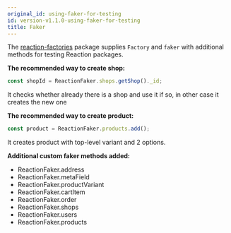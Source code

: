 ```yaml
---
original_id: using-faker-for-testing
id: version-v1.1.0-using-faker-for-testing
title: Faker
---
```

    
The [reaction-factories](https://github.com/reactioncommerce/reaction-factories) package supplies `Factory` and `faker` with additional methods for testing Reaction packages.

**The recommended way to create shop:**

```js
const shopId = ReactionFaker.shops.getShop()._id;
```

It checks whether already there is a shop and use it if so, in other case it creates the new one

**The recommended way to create product:**

```js
const product = ReactionFaker.products.add();
```

It creates product with top-level variant and 2 options.

**Additional custom faker methods added:**

- ReactionFaker.address
- ReactionFaker.metaField
- ReactionFaker.productVariant
- ReactionFaker.cartItem
- ReactionFaker.order
- ReactionFaker.shops
- ReactionFaker.users
- ReactionFaker.products
